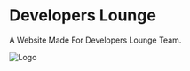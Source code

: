 # Developers Lounge
A Website Made For Developers Lounge Team.

![Logo](https://github.com/MoeAlaa/Developers-Lounge/blob/master/developer%20loungg/projbb.png)
